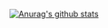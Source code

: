 [![Anurag's github stats](https://github-readme-stats.vercel.app/api?username=hanchuangkudu666&theme=radical)](https://github.com/anuraghazra/github-readme-stats)
